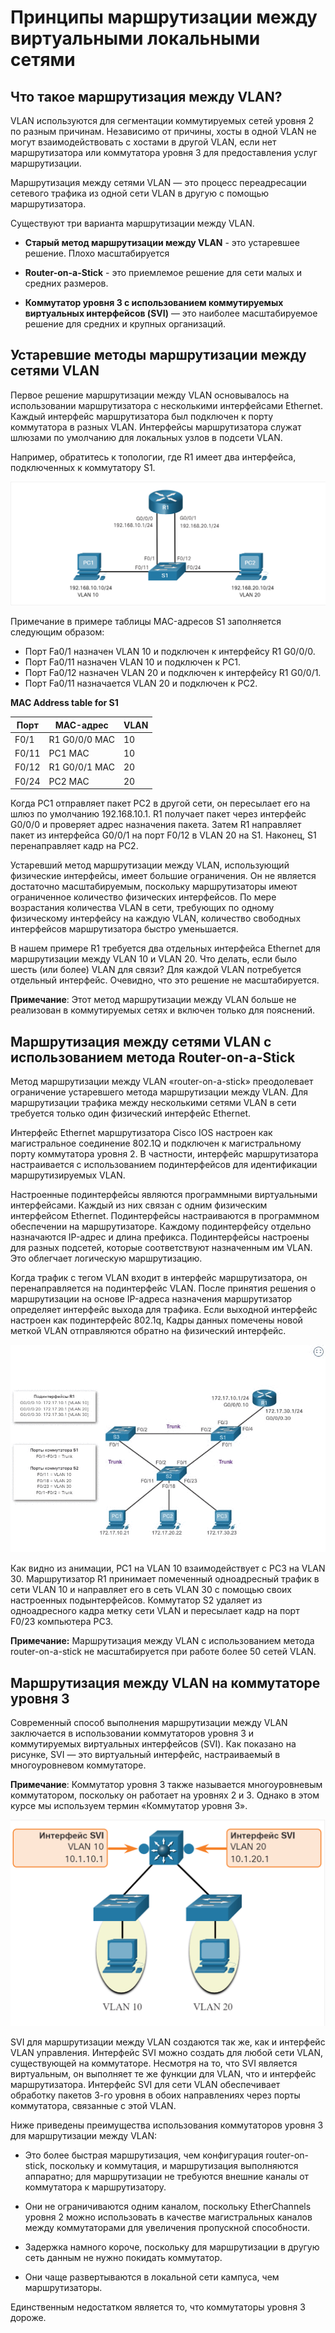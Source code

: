 # Принципы маршрутизации между виртуальными локальными сетями

<!-- 4.1.1 -->
## Что такое маршрутизация между VLAN?
VLAN используются для сегментации коммутируемых сетей уровня 2 по разным причинам. Независимо от причины, хосты в одной VLAN не могут взаимодействовать с хостами в другой VLAN, если нет маршрутизатора или коммутатора уровня 3 для предоставления услуг маршрутизации.

Маршрутизация между сетями VLAN — это процесс переадресации сетевого трафика из одной сети VLAN в другую с помощью маршрутизатора.

Существуют три варианта маршрутизации между VLAN.

* **Старый метод маршрутизации между VLAN** - это устаревшее решение. Плохо масштабируется

* **Router-on-a-Stick** - это приемлемое решение для сети малых и средних размеров.

* **Коммутатор уровня 3 с использованием коммутируемых виртуальных интерфейсов (SVI)** — это наиболее масштабируемое решение для средних и крупных организаций.

<!-- 4.1.2 -->
## Устаревшие методы маршрутизации между сетями VLAN

Первое решение маршрутизации между VLAN основывалось на использовании маршрутизатора с несколькими интерфейсами Ethernet. Каждый интерфейс маршрутизатора был подключен к порту коммутатора в разных VLAN. Интерфейсы маршрутизатора служат шлюзами по умолчанию для локальных узлов в подсети VLAN.

Например, обратитесь к топологии, где R1 имеет два интерфейса, подключенных к коммутатору S1.

![](./assets/4.1.2.PNG)

<!-- /courses/srwe-dl/af9ece90-34fe-11eb-b1b2-9b1b0c1f7e0d/afb60016-34fe-11eb-b1b2-9b1b0c1f7e0d/assets/c9aecd80-1c27-11ea-af09-3b2e6521927c.svg -->

Примечание в примере таблицы MAC-адресов S1 заполняется следующим образом:

* Порт Fa0/1 назначен VLAN 10 и подключен к интерфейсу R1 G0/0/0.
* Порт Fa0/11 назначен VLAN 10 и подключен к PC1.
* Порт Fa0/12 назначен VLAN 20 и подключен к интерфейсу R1 G0/0/1.
* Порт Fa0/11 назначается VLAN 20 и подключен к PC2.

**MAC Address table for S1**

Порт | MAC-адрес | VLAN
-----|-----------|-----
F0/1 | R1 G0/0/0 MAC | 10
F0/11 | PC1 MAC | 10
F0/12 | R1 G0/0/1 MAC | 20
F0/24 | PC2 MAC | 20

Когда PC1 отправляет пакет PC2 в другой сети, он пересылает его на шлюз по умолчанию 192.168.10.1. R1 получает пакет через интерфейс G0/0/0 и проверяет адрес назначения пакета. Затем R1 направляет пакет из интерфейса G0/0/1 на порт F0/12 в VLAN 20 на S1. Наконец, S1 перенаправляет кадр на PC2.

Устаревший метод маршрутизации между VLAN, использующий физические интерфейсы, имеет большие ограничения. Он не является достаточно масштабируемым, поскольку маршрутизаторы имеют ограниченное количество физических интерфейсов. По мере возрастания количества VLAN в сети, требующих по одному физическому интерфейсу на каждую VLAN, количество свободных интерфейсов маршрутизатора быстро уменьшается.

В нашем примере R1 требуется два отдельных интерфейса Ethernet для маршрутизации между VLAN 10 и VLAN 20. Что делать, если было шесть (или более) VLAN для связи? Для каждой VLAN потребуется отдельный интерфейс. Очевидно, что это решение не масштабируется.

**Примечание**: Этот метод маршрутизации между VLAN больше не реализован в коммутируемых сетях и включен только для пояснений.

<!-- 4.1.3 -->
## Маршрутизация между сетями VLAN с использованием метода Router-on-a-Stick

Метод маршрутизации между VLAN «router-on-a-stick» преодолевает ограничение устаревшего метода маршрутизации между VLAN. Для маршрутизации трафика между несколькими сетями VLAN в сети требуется только один физический интерфейс Ethernet.

Интерфейс Ethernet маршрутизатора Cisco IOS настроен как магистральное соединение 802.1Q и подключен к магистральному порту коммутатора уровня 2. В частности, интерфейс маршрутизатора настраивается с использованием подинтерфейсов для идентификации маршрутизируемых VLAN.

Настроенные подинтерфейсы являются программными виртуальными интерфейсами. Каждый из них связан с одним физическим интерфейсом Ethernet. Подинтерфейсы настраиваются в программном обеспечении на маршрутизаторе. Каждому подинтерфейсу отдельно назначаются IP-адрес и длина префикса. Подинтерфейсы настроены для разных подсетей, которые соответствуют назначенным им VLAN. Это облегчает логическую маршрутизацию.

Когда трафик с тегом VLAN входит в интерфейс маршрутизатора, он перенаправляется на подинтерфейс VLAN. После принятия решения о маршрутизации на основе IP-адреса назначения маршрутизатор определяет интерфейс выхода для трафика. Если выходной интерфейс настроен как подинтерфейс 802.1q, Кадры данных помечены новой меткой VLAN отправляются обратно на физический интерфейс.

![](./assets/4.1.3.gif)

Как видно из анимации, PC1 на VLAN 10 взаимодействует с PC3 на VLAN 30. Маршрутизатор R1 принимает помеченный одноадресный трафик в сети VLAN 10 и направляет его в сеть VLAN 30 с помощью своих настроенных подынтерфейсов. Коммутатор S2 удаляет из одноадресного кадра метку сети VLAN и пересылает кадр на порт F0/23 компьютера PC3.

**Примечание:** Маршрутизация между VLAN с использованием метода router-on-a-stick не масштабируется при работе более 50 сетей VLAN.

<!-- 4.1.4 -->

## Маршрутизация между VLAN на коммутаторе уровня 3

Современный способ выполнения маршрутизации между VLAN заключается в использовании коммутаторов уровня 3 и коммутируемых виртуальных интерфейсов (SVI). Как показано на рисунке, SVI — это виртуальный интерфейс, настраиваемый в многоуровневом коммутаторе.

**Примечание**: Коммутатор уровня 3 также называется многоуровневым коммутатором, поскольку он работает на уровнях 2 и 3. Однако в этом курсе мы используем термин «Коммутатор уровня 3».

![](./assets/4.1.4.PNG)
<!-- /courses/srwe-dl/af9ece90-34fe-11eb-b1b2-9b1b0c1f7e0d/afb60016-34fe-11eb-b1b2-9b1b0c1f7e0d/assets/c9b02d12-1c27-11ea-af09-3b2e6521927c.svg -->

SVI для маршрутизации между VLAN создаются так же, как и интерфейс VLAN управления. Интерфейс SVI можно создать для любой сети VLAN, существующей на коммутаторе. Несмотря на то, что SVI является виртуальным, он выполняет те же функции для VLAN, что и интерфейс маршрутизатора. Интерфейс SVI для сети VLAN обеспечивает обработку пакетов 3-го уровня в обоих направлениях через порты коммутатора, связанные с этой VLAN.

Ниже приведены преимущества использования коммутаторов уровня 3 для маршрутизации между VLAN:


* Это более быстрая маршрутизация, чем конфигурация router-on-stick, поскольку и коммутация, и маршрутизация выполняются аппаратно;
для маршрутизации не требуются внешние каналы от коммутатора к маршрутизатору.

* Они не ограничиваются одним каналом, поскольку EtherChannels уровня 2 можно использовать в качестве магистральных каналов между коммутаторами для увеличения пропускной способности.

* Задержка намного короче, поскольку для маршрутизации в другую сеть данным не нужно покидать коммутатор.

* Они чаще развертываются в локальной сети кампуса, чем маршрутизаторы.

Единственным недостатком является то, что коммутаторы уровня 3 дороже.
